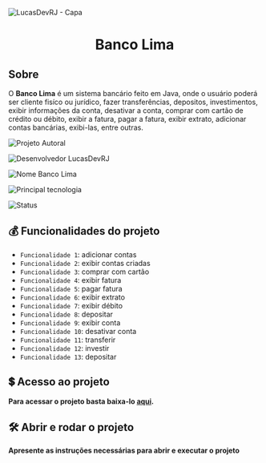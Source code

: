 ![LucasDevRJ - Capa](https://user-images.githubusercontent.com/95040236/147415952-3be56c26-f85d-4489-bb6b-e32128ac7ce3.png)

<h1 align="center">Banco Lima</h1>

## Sobre

O **Banco Lima** é um sistema bancário feito em Java, onde o usuário poderá ser cliente fisíco ou jurídico, fazer transferências, depositos, investimentos, exibir informações da conta, desativar a conta, comprar com cartão de crédito ou débito, exibir a fatura, pagar a fatura, exibir extrato, adicionar contas bancárias, exibi-las, entre outras.

![Projeto Autoral](https://img.shields.io/badge/Autoral-Sim-success)

![Desenvolvedor LucasDevRJ](https://img.shields.io/badge/Desenvolvedor-LucasDevRJ-success)

![Nome Banco Lima](https://img.shields.io/badge/Nome-BancoLima-success)

![Principal tecnologia](https://img.shields.io/badge/Tecnologia-Java-success)

![Status](https://img.shields.io/badge/Status-Concluído-success)

## :moneybag: Funcionalidades do projeto

- `Funcionalidade 1`: adicionar contas
- `Funcionalidade 2`: exibir contas criadas
- `Funcionalidade 3`: comprar com cartão
- `Funcionalidade 4`: exibir fatura
- `Funcionalidade 5`: pagar fatura
- `Funcionalidade 6`: exibir extrato
- `Funcionalidade 7`: exibir débito
- `Funcionalidade 8`: depositar
- `Funcionalidade 9`: exibir conta
- `Funcionalidade 10`: desativar conta
- `Funcionalidade 11`: transferir
- `Funcionalidade 12`: investir
- `Funcionalidade 13`: depositar

## :heavy_dollar_sign: Acesso ao projeto

**Para acessar o projeto basta baixa-lo <a href="https://github.com/LucasDevRJ/banco-lima/archive/refs/heads/main.zip">aqui</a>.**

## 🛠️ Abrir e rodar o projeto

**Apresente as instruções necessárias para abrir e executar o projeto**
